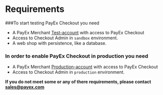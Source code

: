# Requirements

###To start testing PayEx Checkout you need

 * A PayEx Merchant [Test-account](http://test-secure.payex.com/admin) with access to PayEx Checkout
 * Access to Checkout Admin in `sandbox` environment.
 * A web shop with persistence, like a database.


### In order to enable PayEx Checkout in production you need

  * A PayEx Merchant [Production-account](https://secure.payex.com/admin) with access to PayEx Checkout
  * Access to Checkout Admin in `production` environment.

__If you do not meet some or any of there requirements, please contact <sales@payex.com>__

